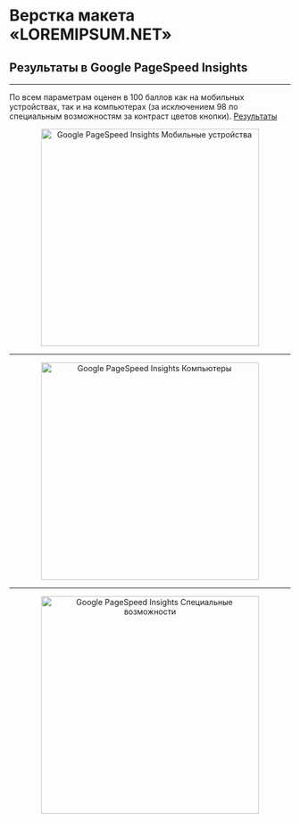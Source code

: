 # Верстка макета «LOREMIPSUM.NET»

## Результаты в Google PageSpeed Insights

---

По всем параметрам оценен в 100 баллов как на мобильных устройствах, так и на компьютерах (за исключением 98 по специальным возможностям за контраст цветов кнопки). <a href="https://pagespeed.web.dev/analysis/https-strugglingwanderer-github-io-LOREMIPSUM-NET/saykgcxjr1?form_factor=mobile">Результаты</a>

<p align="center"><img width="390" src="https://github.com/StrugglingWanderer/LOREMIPSUM.NET/assets/130803063/19b3ea1b-56d2-4c18-b6db-4d66dfe09fc1" alt="Google PageSpeed Insights Мобильные устройства" /></p>

---

<p align="center"><img width="390" src="https://github.com/StrugglingWanderer/LOREMIPSUM.NET/assets/130803063/d9a61c3a-db54-4674-970f-475db79c79d9" alt="Google PageSpeed Insights Компьютеры" /></p>

---

<p align="center"><img width="390" src="https://github.com/StrugglingWanderer/LOREMIPSUM.NET/assets/130803063/96651355-de5f-46d1-9c74-f63dc3ff0932" alt="Google PageSpeed Insights Специальные возможности" /></p>
